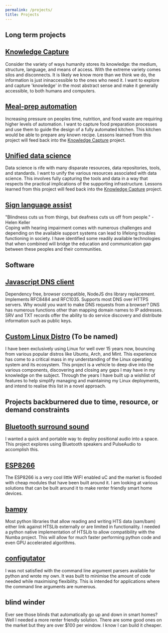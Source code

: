 ```yaml
---
permalink: /projects/
title: Projects
---
```


Long term projects
---

[Knowledge Capture](knowledge/)
----
Consider the variety of ways humanity stores its knowledge: the medium, structure, language, and means of access. With
the extreme variety comes silos and disconnects. It is likely we know more than we think we do, the information is just
ininaccessible to the ones who need it. I want to explore and capture 'knowledge' in the most abstract sense and make it
generally accessible, to both humans and computers.

[Meal-prep automation](autokitchen/)
----
Increasing pressure on peoples time, nutrition, and food waste are requiring higher levels of automation. I want to
capture food preparation processes and use them to guide the design of a fully automated kitchen. This kitchen would be
able to prepare any known recipe. Lessons learned from this project will feed back into
the [Knowledge Capture](knowledge/) project.

[Unified data science](informatictools/)
----
Data science is rife with many disparate resources, data repositories, tools, and standards. I want to unify the various
resources associated with data science. This involves fully capturing the tools and data in a way that respects the
practical implications of the supporting infrastructure. Lessons learned from this project will feed back into
the [Knowledge Capture](knowledge/) project.

[Sign language assist](eyeth/)
----
"Blindness cuts us from things, but deafness cuts us off from people." -Helen Keller  
Coping with hearing impairment comes with numerous challenges and depending on the available support systems can lead to
lifelong troubles functioning in society. I have identified some readily available technologies that when combined will
bridge the education and communication gap between these peoples and their communities.

Software
---

[Javascript DNS client](https://github.com/innovate-invent/dns)
----
Dependency free, browser compatible, NodeJS dns library replacement. Implements RFC8484 and RFC1035. Supports most DNS
over HTTPS servers. Why would you want to make DNS requests from a browser? DNS has numerous functions other than
mapping domain names to IP addresses. SRV and TXT records offer the ability to do service discovery and distribute
information such as public keys.

<!--
[SocProx](https://github.com/innovate-invent/socprox)
----
-->

[Custom Linux Distro]() (To be named)
----
I have been exclusively using Linux for well over 15 years now, bouncing from various popular distros like Ubuntu, Arch,
and Mint. This experience has come to a critical mass in my understanding of the Linux operating system and its
ecosystem. This project is a vehicle to deep dive into the various components, discovering and closing any gaps I may
have in my knowledge on the subject. Through the years I have built up a wishlist of features to help simplify managing
and maintaining my Linux deployments, and intend to realise this list in a novel approach.


Projects backburnered due to time, resource, or demand constraints
---

[Bluetooth surround sound](btsurround/)
----
I wanted a quick and portable way to deploy positional audio into a space. This project explores using Bluetooth
speakers and PulseAudio to accomplish this.

[ESP8266](esp8266/)
----
The ESP8266 is a very cool little WIFI enabled uC and the market is flooded with cheap modules that have been built
around it. I am looking at various solutions that can be built around it to make renter friendly smart home devices.

[bampy](https://github.com/innovate-invent/bampy)
----
Most python libraries that allow reading and writing HTS data (sam/bam) either link against HTSLib externally or are
limited in functionality. I needed a python native implementation of HTSLib to allow compatibility with the Numba
project. This will allow for much faster performing python code and even GPU accelerated algorithms.

[configutator](https://github.com/innovate-invent/configutator)
----
I was not satisfied with the command line argument parsers available for python and wrote my own. It was built to
minimise the amount of code needed while maximising flexibility. This is intended for applications where the command
line arguments are numerous.

blind winder
----
Ever see those blinds that automatically go up and down in smart homes? Well I needed a more renter friendly solution.
There are some good ones on the market but they are over $100 per window. I know I can build it cheaper.
